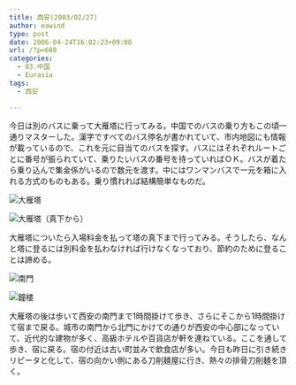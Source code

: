 ```yaml
---
title: 西安(2003/02/27)
author: eawind
type: post
date: 2006-04-24T16:02:23+09:00
url: /?p=688
categories:
  - 03.中国
  - Eurasia
tags:
  - 西安

---
```

今日は別のバスに乗って大雁塔に行ってみる。中国でのバスの乗り方もこの頃一通りマスターした。漢字ですべてのバス停名が書かれていて、市内地図にも情報が載っているので、これを元に目当てのバスを探す。バスにはそれぞれルートごとに番号が振られていて、乗りたいバスの番号を待っていればＯＫ。バスが着たら乗り込んで集金係がいるので数元を渡す。中にはワンマンバスで一元を箱に入れる方式のものもある。乗り慣れれば結構簡単なものだ。

![大雁塔](/img/wp/2006/04/200302270533121.jpg)

![大雁塔（真下から）](/img/wp/2006/04/200302270540481.jpg)

大雁塔についたら入場料金を払って塔の真下まで行ってみる。そうしたら、なんと塔に登るには別料金を払わなければ行けなくなっており、節約のために登ることは諦める。

![南門](/img/wp/2006/04/200302270725541.jpg)

![鐘楼](/img/wp/2006/04/200302270748441.jpg)

大雁塔の後は歩いて西安の南門まで1時間掛けて歩き、さらにそこから1時間掛けて宿まで戻る。城市の南門から北門にかけての通りが西安の中心部になっていて、近代的な建物が多く、高級ホテルや百貨店が軒を連ねている。ここを通して歩き、宿に戻る。宿の付近は古い町並みで飲食店が多い。今日も昨日に引き続きリピータと化して、宿の向かい側にある刀削麺屋に行き、熱々の排骨刀削麺を頂く。
